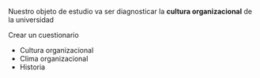 Nuestro objeto de estudio va ser diagnosticar la **cultura organizacional** de la universidad

Crear un cuestionario 

- Cultura organizacional
- Clima organizacional
- Historia
